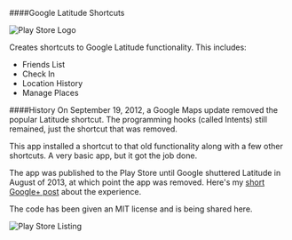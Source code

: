 ####Google Latitude Shortcuts

![Play Store Logo](https://raw.github.com/arcanericky/latitude-shortcuts/images/images/marketad-pro.jpg)

Creates shortcuts to Google Latitude functionality. This includes:

* Friends List
* Check In
* Location History
* Manage Places

####History
On September 19, 2012, a Google Maps update removed the popular Latitude shortcut. The programming hooks (called Intents) still remained, just the shortcut that was removed.

This app installed a shortcut to that old functionality along with a few other shortcuts. A very basic app, but it got the job done.

The app was published to the Play Store until Google shuttered Latitude in August of 2013, at which point the app was removed. Here's my [short Google+ post](https://plus.google.com/103825376061915763008/posts/5Bkvg8bRE9F) about the experience.

The code has been given an MIT license and is being shared here.

![Play Store Listing](https://raw.github.com/arcanericky/latitude-shortcuts/images/images/play-store-listing.png)

